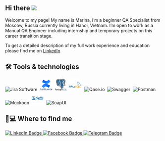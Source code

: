 <h2>Hi there <img src="https://github.com/blackcater/blackcater/raw/main/images/Hi.gif" height="32"/> </h2> 

Welcome to my page!
My name is Marina, I’m a beginner QA Specialist from Moscow, Russia currently living in Hanoi, Vietnam. I’m open to work as a Manual QA Engineer including internship and temporary projects on this career transition stage. 

To get a detailed description of my full work experience and education please find me on [LinkedIn](https://www.linkedin.com/in/marina-nesnova-2a8a9611a/)


<h2>🛠️ Tools & technologies</h2> 

<img src="https://opspl.com/wp-content/uploads/2019/11/Aishwarya_jira.png" title="Jira Software" alt="Jira Software" width="60" height="40"/>&nbsp;
<img src="https://raw.githubusercontent.com/devicons/devicon/1119b9f84c0290e0f0b38982099a2bd027a48bf1/icons/confluence/confluence-original-wordmark.svg" title="Confluence" alt="Confluence" width="40" height="40"/>&nbsp;
<img src="https://raw.githubusercontent.com/devicons/devicon/1119b9f84c0290e0f0b38982099a2bd027a48bf1/icons/postgresql/postgresql-original-wordmark.svg" title="PostgreSQL" alt="PostgreSQL" width="40" height="40"/>&nbsp;
<img src="https://raw.githubusercontent.com/devicons/devicon/1119b9f84c0290e0f0b38982099a2bd027a48bf1/icons/mysql/mysql-original-wordmark.svg" title="MySQL" alt="MySQL" width="40" height="40"/>&nbsp;
<img src="https://www.qase.io/images/q_logo.png?v=2" title="Qase.io" alt="Qase.io" width="40" height="40"/>&nbsp;
<img src="https://avatars.githubusercontent.com/u/7658037?s=280&v=4" title="Swagger" alt="Swagger" width="40" height="40"/>&nbsp;
<img src="https://images.g2crowd.com/uploads/product/image/large_detail/large_detail_fd527e1fc777d9e31b2a28e8d3c959a4/postman.jpg" title="Postman" alt="Postman" width="50" height="40"/>&nbsp;
<img src="https://mockoon.com/images/logo.svg" title="Mockoon" alt="Mockoon" width="60" height="40"/>&nbsp;
<img src="https://raw.githubusercontent.com/devicons/devicon/1119b9f84c0290e0f0b38982099a2bd027a48bf1/icons/trello/trello-plain-wordmark.svg" title="Trello" alt="Trello" width="40" height="40"/>&nbsp;
<img src="https://img.informer.com/icons/png/128/7206/7206623.png" title="SoapUI" alt="SoapUI" width="40" height="40"/>&nbsp;



<h2>📱💻 Where to find me</h2> 

<div id="badges">
  <a href="https://www.linkedin.com/in/marina-nesnova-2a8a9611a/">
    <img src="https://img.shields.io/badge/LinkedIn-blue?style=for-the-badge&logo=linkedin&logoColor=white" alt="LinkedIn Badge"/>
  </a>
  <a href="https://www.facebook.com/marina.solomentseva.39?mibextid=ZbWKwL">
    <img src="https://img.shields.io/badge/Facebook-blue?style=for-the-badge&logo=facebook&logoColor=white" alt="Facebook Badge"/>
  </a>
  <a href="https://t.me/ya_marin_a">
    <img src="https://img.shields.io/badge/Telegram-blue?style=for-the-badge&logo=telegram&logoColor=white" alt="Telegram Badge"/>
  </a>
</div>


